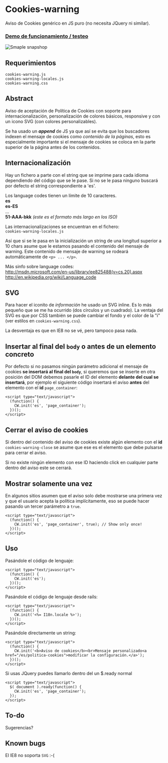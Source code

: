 Cookies-warning
===============

Aviso de Cookies genérico en JS puro (no necesita JQuery ni similar).

<h3><a href="http://htmlpreview.github.io/?https://github.com/carloscabo/cookies-warning/blob/master/demo.html" target="_blank">Demo de funcionamiento / testeo</a></h3>

![Smaple snapshop](https://raw.github.com/carloscabo/cookies-warning/master/snapshot.png)

## Requerimientos

`cookies-warning.js`  
`cookies-warning-locales.js`  
`cookies-warning.css`

## Abstract

Aviso de aceptación de Política de Cookies con soporte para internacionalización, personalización de colores básicos, responsive y con un icono SVG (con colores personalizables).

Se ha usado un **_append_** de JS ya que así se evita que los buscadores indexen el mensaje de cookies como _contenido de la páginas_, esto es especialmente importante si el mensaje de cookies se coloca en la parte superior de la página antes de los contenidos.

## Internacionalización

Hay un fichero a parte con el string que se imprime para cada idioma dependiendo del código que se le pase. Si no se le pasa ninguno buscará por defecto el string correspondiente a 'es'.

Los language codes tienen un límite de 10 caracteres.  
**es**  
**es-ES**  
...  
**51-AAA-bkk** _(este es el formato más largo en los ISO)_  

Las internacionalizaciones se encuentran en el fichero:  
`cookies-warning-locales.js`

Así que si se le pasa en la inicialización un string de una longitud superior a 10 chars asume que le estamos pasando el contenido del mensaje de warning. Este contenido de mensaje de warning se rodeará automáticamente de `<p> ... </p>`.

Más sinfo sobre language codes:  
<http://msdn.microsoft.com/en-us/library/ee825488(v=cs.20).aspx>  
<http://en.wikipedia.org/wiki/Language_code>

## SVG

Para hacer el iconito de _información_ he usado un SVG inline. Es lo más pequeño que se me ha ocurrido (dos círculos y un cuadrado). La ventaja del SVG es que por CSS también se puede cambiar el fondo y el color de la "i" (ver estilos en `cookies-warning.css`).

La desventaja es que en IE8 no se vé, pero tampoco pasa nada.

## Insertar al final del `body` o antes de un elemento concreto

Por defecto si no pasamos ningún parámetro adicional el mensaje de cookies **se insertará al final del `body`**, si queremos que se inserte en otra posición del DOM debemos pasarle el ID del elemento **delante del cual se insertará**, por ejemplo el siguiente código insertará el aviso **antes** del elemento con el **id** `page_container`:

    <script type="text/javascript">
      (function() {
        CW.init('es', 'page_container');
      })();
    </script>

## Cerrar el aviso de cookies

Si dentro del contenido del aviso de cookies existe algún elemento con el **id** `cookies-warning-close` se asume que ese es el elemento que debe pulsarse para cerrar el aviso.

Si no existe ningún elemento con ese ID haciendo click en cualquier parte dentro del aviso este se cerrará.

## Mostrar solamente una vez

En algunos sitios asumen que el aviso solo debe mostrarse una primera vez y que el usuario acepta la política implícitamente, eso se puede hacer pasando un tercer parámetro a `true`.

    <script type="text/javascript">
      (function() {
        CW.init('es', 'page_container', true); // Show only once!
      })();
    </script>

## Uso

Pasándole el código de lenguaje:

    <script type="text/javascript">
      (function() {
        CW.init('es');
      })();
    </script>

Pasándole el código de lenguaje desde rails:

    <script type="text/javascript">
      (function() {
        CW.init('<%= I18n.locale %>');
      })();
    </script>

Pasándole directamente un string:

    <script type="text/javascript">
      (function() {
        CW.init('<b>Aviso de cookies</b><br>Mensaje personalizado<a href="/es/politica-cookies">modificar la configuración.</a>');
      })();
    </script>

Si usas JQuery puedes llamarlo dentro del un $.ready normal

    <script type="text/javascript">
      $( document ).ready(function() {
        CW.init('es', 'page_container');
      });
    </script>

## To-do

Sugerencias?

## Known bugs

El IE8 no soporta `SVG` :-(
